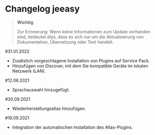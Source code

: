 # Changelog jeeasy

>**Wichtig**
>
>Zur Erinnerung: Wenn keine Informationen zum Update vorhanden sind, bedeutet dies, dass es sich nur um die Aktualisierung von Dokumentation, Übersetzung oder Text handelt.

#31.01.2022

- Zusätzlich vorgeschlagene Installation von Plugins auf Service Pack.
- Hinzufügen von Discover, mit dem Sie kompatible Geräte im lokalen Netzwerk (LAN).

#12.06.2021

- Sprachauswahl hinzugefügt.

#30.09.2021

- Wiederherstellungsatlas hinzufügen.

#16.09.2021

- Integration der automatischen Installation des Atlas-Plugins.
